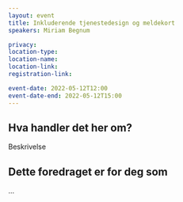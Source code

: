 ```yaml
---
layout: event
title: Inkluderende tjenestedesign og meldekort
speakers: Miriam Begnum

privacy:
location-type:
location-name:
location-link:
registration-link:

event-date: 2022-05-12T12:00
event-date-end: 2022-05-12T15:00
---
```

## Hva handler det her om?
Beskrivelse

## Dette foredraget er for deg som
...
